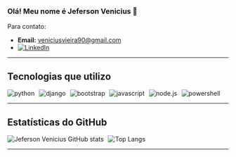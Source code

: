### Olá! Meu nome é Jeferson Venicius 👋

Para contato:

- **Email:** veniciusvieira90@gmail.com
- [![LinkedIn](https://img.shields.io/badge/LinkedIn-0077B5?style=for-the-badge&logo=linkedin&logoColor=white)](https://www.linkedin.com/in/jeferson-venicius-48b2602aa/)

---

## Tecnologias que utilizo

<div style="display: flex; gap: 10px; flex-wrap: wrap;">
  <img align="center" alt="python" src="https://img.shields.io/badge/Python-3776AB?style=for-the-badge&logo=python&logoColor=white"/>
  <img align="center" alt="django" src="https://img.shields.io/badge/Django-092E20?style=for-the-badge&logo=django&logoColor=white"/>
  <img align="center" alt="bootstrap" src="https://img.shields.io/badge/Bootstrap-563D7C?style=for-the-badge&logo=bootstrap&logoColor=white"/>
  <img align="center" alt="javascript" src="https://img.shields.io/badge/JavaScript-323330?style=for-the-badge&logo=javascript&logoColor=F7DF1E"/>
  <img align="center" alt="node.js" src="https://img.shields.io/badge/Node.js-43853D?style=for-the-badge&logo=node.js&logoColor=white"/>
  <img align="center" alt="powershell" src="https://img.shields.io/badge/Powershell-2CA5E0?style=for-the-badge&logo=powershell&logoColor=white"/>
</div>

---

## Estatísticas do GitHub

<div style="display: flex; flex-wrap: wrap; gap: 10px;">
  <img src="https://github-readme-stats.vercel.app/api?username=DevJefersonVenicius&show_icons=true&theme=dracula" alt="Jeferson Venicius GitHub stats" style="max-width: 48%;"/>
  <img src="https://github-readme-stats.vercel.app/api/top-langs/?username=DevJefersonVenicius&layout=compact&theme=dracula" alt="Top Langs" style="max-width: 48%;"/>
</div>

---







